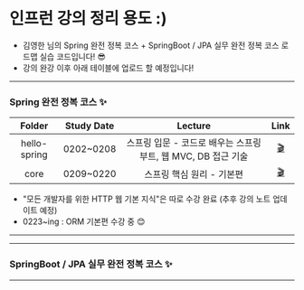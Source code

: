 # 인프런 강의 정리 용도 :)

- 김영한 님의 Spring 완전 정복 코스 + SpringBoot / JPA 실무 완전 정복 코스 로드맵 실습 코드입니다! 😎
- 강의 완강 이후 아래 테이블에 업로드 할 예정입니다!

***
### Spring 완전 정복 코스 ✨
|__Folder__|__Study Date__|__Lecture__|__Link__|
|:---:|:---:|:---:|:---:|
|hello-spring|0202~0208|스프링 입문 - 코드로 배우는 스프링 부트, 웹 MVC, DB 접근 기술|[🎬](https://inf.run/ZSt2)|
|core|0209~0220|스프링 핵심 원리 - 기본편|[🎬](https://inf.run/xStb)||

- "모든 개발자를 위한 HTTP 웹 기본 지식"은 따로 수강 완료 (추후 강의 노트 업데이트 예정)
- 0223~ing : ORM 기본편 수강 중 😊
***

***
### SpringBoot / JPA 실무 완전 정복 코스 ✨

***
